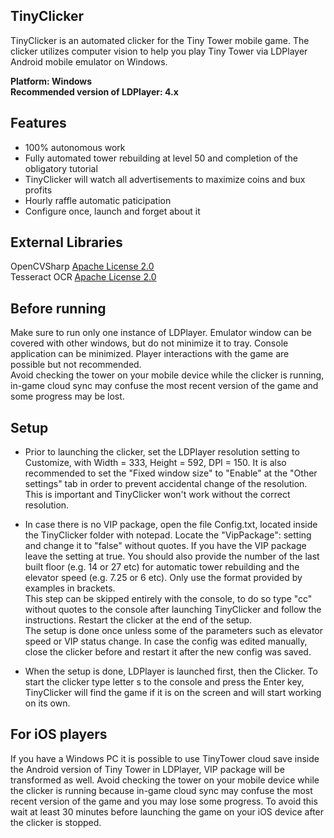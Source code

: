 ## TinyClicker
TinyClicker is an automated clicker for the Tiny Tower mobile game. 
The clicker utilizes computer vision to help you play Tiny Tower via LDPlayer Android mobile emulator on Windows.

**Platform: Windows**\
**Recommended version of LDPlayer: 4.x**

## Features
- 100% autonomous work
- Fully automated tower rebuilding at level 50 and completion of the obligatory tutorial
- TinyClicker will watch all advertisements to maximize coins and bux profits
- Hourly raffle automatic paticipation
- Configure once, launch and forget about it

## External Libraries
OpenCVSharp  [Apache License 2.0](https://github.com/shimat/opencvsharp/blob/master/LICENSE)\
Tesseract OCR  [Apache License 2.0](https://github.com/tesseract-ocr/tesseract/blob/main/LICENSE)


## Before running
Make sure to run only one instance of LDPlayer. 
Emulator window can be covered with other windows, but do not minimize it to tray. 
Console application can be minimized. Player interactions with the game are possible but not recommended.\
Avoid checking the tower on your mobile device while the clicker is running, in-game cloud sync may confuse the most recent version of the game and some progress may be lost.


## Setup
- Prior to launching the clicker, set the LDPlayer resolution setting to Customize, with Width = 333, Height = 592, DPI = 150. It is also recommended to set the "Fixed window size" to "Enable" at the "Other settings" tab in order to prevent accidental change of the resolution. This is important and TinyClicker won't work without the correct resolution.

- In case there is no VIP package, open the file Config.txt, located inside the TinyClicker folder with notepad. Locate the "VipPackage": setting and change it to "false" without quotes. If you have the VIP package leave the setting at true. You should also provide the number of the last built floor (e.g. 14 or 27 etc) for automatic tower rebuilding and the elevator speed (e.g. 7.25 or 6 etc). Only use the format provided by examples in brackets.\
This step can be skipped entirely with the console, to do so type "cc" without quotes to the console after launching TinyClicker and follow the instructions. Restart the clicker at the end of the setup.\
The setup is done once unless some of the parameters such as elevator speed or VIP status change. In case the config was edited manually, close the clicker before and restart it after the new config was saved.

- When the setup is done, LDPlayer is launched first, then the Clicker. To start the clicker type letter s to the console and press the Enter key, TinyClicker will find the game if it is on the screen and will start working on its own. 

## For iOS players
If you have a Windows PC it is possible to use TinyTower cloud save inside the Android version of Tiny Tower in LDPlayer, VIP package will be transformed as well. Avoid checking the tower on your mobile device while the clicker is running because in-game cloud sync may confuse the most recent version of the game and you may lose some progress. To avoid this wait at least 30 minutes before launching the game on your iOS device after the clicker is stopped.
